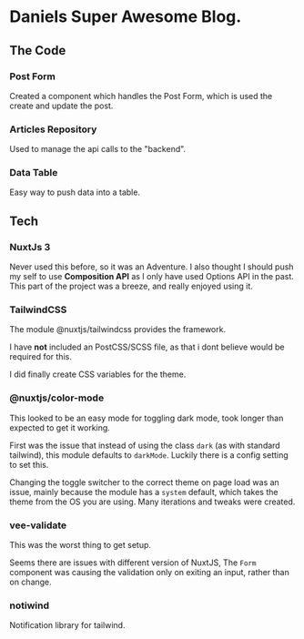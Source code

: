 # Daniels Super Awesome Blog.

## The Code

### Post Form
Created a component which handles the Post Form, which is used the create and update the post.

### Articles Repository
Used to manage the api calls to the "backend".

### Data Table
Easy way to push data into a table.

## Tech 

### NuxtJs 3

Never used this before, so it was an Adventure.
I also thought I should push my self to use **Composition API** as I only have used Options API in the past.
This part of the project was a breeze, and really enjoyed using it.
   
### TailwindCSS

The module @nuxtjs/tailwindcss provides the framework.

I have **not** included an PostCSS/SCSS file, as that i dont believe would be required for this.

I did finally create CSS variables for the theme.

### @nuxtjs/color-mode

This looked to be an easy mode for toggling dark mode, took longer than expected to get it working.

First was the issue that instead of using the class `dark` (as with standard tailwind), this module defaults to `darkMode`. Luckily there is a config setting to set this. 

Changing the toggle switcher to the correct theme on page load was an issue, mainly because the module has a `system` default, which takes the theme from the OS you are using. Many iterations and tweaks were created.

### vee-validate

This was the worst thing to get setup.

Seems there are issues with different version of NuxtJS, The `Form` component was causing the validation only on exiting an input, rather than on change.


### notiwind

Notification library for tailwind.

